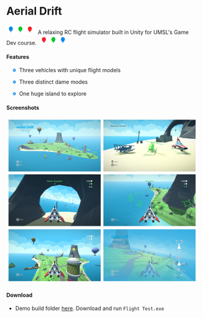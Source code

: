 # Aerial Drift
![Balloon](Readme/balloonblue.png)![Balloon](Readme/balloongreen.png)![Balloon](Readme/balloonred.png)&nbsp; A relaxing RC flight simulator built in Unity for UMSL's Game Dev course. &nbsp;![Balloon](Readme/balloonred.png)![Balloon](Readme/balloongreen.png)![Balloon](Readme/balloonblue.png)


#### Features
&nbsp;&nbsp;&nbsp;&nbsp;![Bullet](Readme/bullet.png)&nbsp; Three vehicles with unique flight models

&nbsp;&nbsp;&nbsp;&nbsp;![Bullet](Readme/bullet.png)&nbsp; Three distinct dame modes

&nbsp;&nbsp;&nbsp;&nbsp;![Bullet](Readme/bullet.png)&nbsp; One huge island to explore


#### Screenshots
![Screenshots](Readme/screens.png)


#### Download
- Demo build folder [here](https://github.com/Xephorium/GameDevFinalProject/tree/master/Reference%20Projects/Flight%20Test/Build). Download and run `Flight Test.exe`
